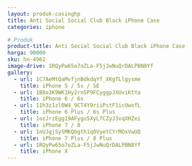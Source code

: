 ```yaml
---
layout: produk-casinghp
title: Anti Social Social Club Black iPhone Case
categories: iphone

# Produk
product-title: Anti Social Social Club Black iPhone Case
harga: 90000
sku: hn-4962
image-drive: 1RQyPw65o7oZLa-F5jJwNuQrDALPBN8Yf
gallery:
  - url: 1C7AeMtQaMvfjnBdkdqYf_XKgTLlgysme
    title: iPhone 5 / 5s / SE
  - url: 1B8o3K9WK1Hy2rn5P9FCyggpJXUviKtYa
    title: iPhone 6 / 6s
  - url: 11h3z1zl0W4_9CT4Y9riiPstF1icUwofL
    title: iPhone 6 Plus / 6s Plus
  - url: 1ozJrzEgg19AFygu5XyLfCZyJ3vqXHZei
    title: iPhone 7 / 8
  - url: 1nUJgjSySMKQbgth1qOVyetCYrMOxVwUQ
    title: iPhone 7 Plus / 8 Plus
  - url: 1RQyPw65o7oZLa-F5jJwNuQrDALPBN8Yf
    title: iPhone X
---
```

